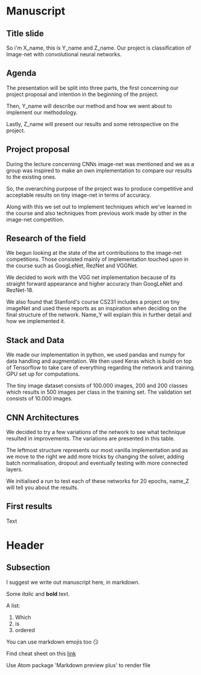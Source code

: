 # Manuscript

## Title slide

So i'm X_name, this is Y_name and Z_name. Our project is classification of Image-net with convolutional neural networks.

## Agenda

The presentation will be split into three parts, the first concerning our project proposal and intention in the beginning of the project.

Then, Y_name will describe our method and how we went about to implement our methodology.

Lastly, Z_name will present our results and some retrospective on the project.

## Project proposal

During the lecture concerning CNNs image-net was mentioned and we as a group was inspired to make an own implementation to compare our results to the existing ones.

So, the overarching purpose of the project was to produce competitive and acceptable results on tiny image-net in terms of accuracy.

Along with this we set out to implement techniques which we've learned in the course and also techniques from previous work made by other in the image-net competition.

## Research of the field

We begun looking at the state of the art contributions to the image-net competitions. Those consisted mainly of implementation touched upon in the course such as GoogLeNet, RezNet and VGGNet.

We decided to work with the VGG net implementation because of its straight forward appearance and higher accuracy than GoogLeNet and RezNet-18.

We also found that Stanford's course CS231 includes a project on tiny imageNet and used these reports as an inspiration when deciding on the final structure of the network. Name_Y will explain this in further detail and how we implemented it.

## Stack and Data

We made our implementation in python, we used pandas and numpy for data handling and augmentation. We then used Keras which is build on top of Tensorflow to take care of everything regarding the network and training.
GPU set up for computations.

The tiny image dataset consists of 100.000 images, 200 and 200 classes which results in 500 images per class in the training set. The validation set consists of 10.000 images.

## CNN Architectures

We decided to try a few variations of the network to see what technique resulted in improvements. The variations are presented in this table.

The leftmost structure represents our most vanilla implementation and as we move to the right we add more tricks by changing the solver, adding batch normalisation, dropout and eventually testing with more connected layers.

We initialised a run to test each of these networks for 20 epochs, name_Z will tell you about the results.

## First results

Text

<!-- Below - Introduction to markdown -->

# Header

## Subsection

I suggest we write out manuscript here, in markdown.

Some *italic* and **bold** text.

A list:
1. Which
2. is
3. ordered

You can use markdown emojis too :smirk:

Find cheat sheet on this [link](https://gist.github.com/rxaviers/7360908)

Use Atom package 'Markdown preview plus' to render file
